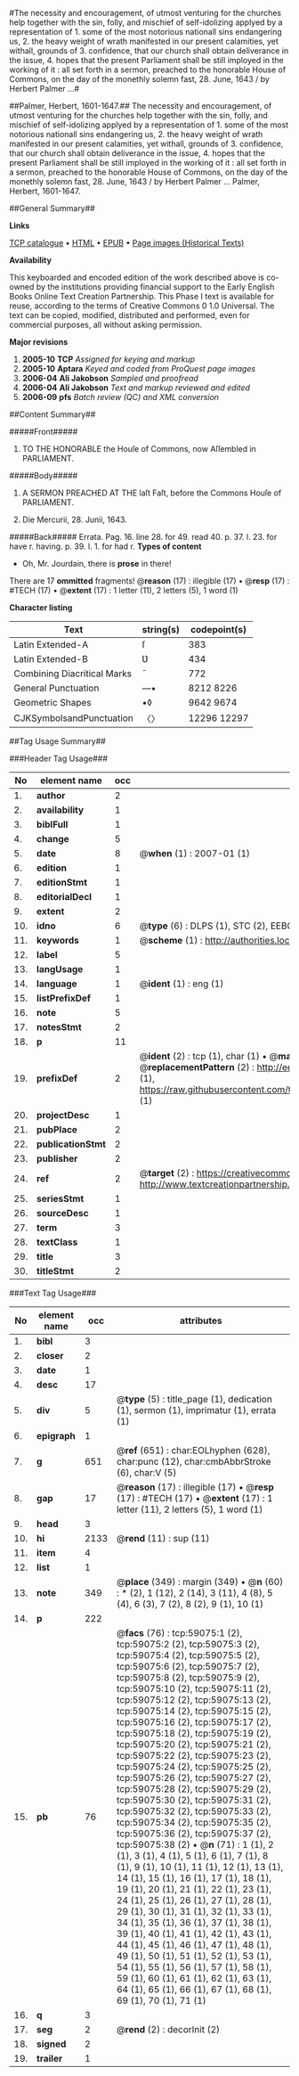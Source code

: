 #The necessity and encouragement, of utmost venturing for the churches help together with the sin, folly, and mischief of self-idolizing applyed by a representation of 1. some of the most notorious nationall sins endangering us, 2. the heavy weight of wrath manifested in our present calamities, yet withall, grounds of 3. confidence, that our church shall obtain deliverance in the issue, 4. hopes that the present Parliament shall be still imployed in the working of it : all set forth in a sermon, preached to the honorable House of Commons, on the day of the monethly solemn fast, 28. June, 1643 / by Herbert Palmer ...#

##Palmer, Herbert, 1601-1647.##
The necessity and encouragement, of utmost venturing for the churches help together with the sin, folly, and mischief of self-idolizing applyed by a representation of 1. some of the most notorious nationall sins endangering us, 2. the heavy weight of wrath manifested in our present calamities, yet withall, grounds of 3. confidence, that our church shall obtain deliverance in the issue, 4. hopes that the present Parliament shall be still imployed in the working of it : all set forth in a sermon, preached to the honorable House of Commons, on the day of the monethly solemn fast, 28. June, 1643 / by Herbert Palmer ...
Palmer, Herbert, 1601-1647.

##General Summary##

**Links**

[TCP catalogue](http://www.ota.ox.ac.uk/tcp/)  • 
[HTML](http://tei.it.ox.ac.uk/tcp/Texts-HTML/free/A55/A55028.html)  • 
[EPUB](http://tei.it.ox.ac.uk/tcp/Texts-EPUB/free/A55/A55028.epub) • 
[Page images (Historical Texts)](https://data.historicaltexts.jisc.ac.uk/view?pubId=eebo-12297438e&pageId=eebo-12297438e-59075-1)

**Availability**

This keyboarded and encoded edition of the
	       work described above is co-owned by the institutions
	       providing financial support to the Early English Books
	       Online Text Creation Partnership. This Phase I text is
	       available for reuse, according to the terms of Creative
	       Commons 0 1.0 Universal. The text can be copied,
	       modified, distributed and performed, even for
	       commercial purposes, all without asking permission.

**Major revisions**

1. __2005-10__ __TCP__ *Assigned for keying and markup*
1. __2005-10__ __Aptara__ *Keyed and coded from ProQuest page images*
1. __2006-04__ __Ali Jakobson__ *Sampled and proofread*
1. __2006-04__ __Ali Jakobson__ *Text and markup reviewed and edited*
1. __2006-09__ __pfs__ *Batch review (QC) and XML conversion*

##Content Summary##

#####Front#####

1. TO
THE HONORABLE
the Houſe of Commons, now Aſſembled
in PARLIAMENT.

#####Body#####

1. A SERMON
PREACHED AT THE
laſt Faſt, before the Commons
Houſe of PARLIAMENT.

1. Die Mercurii, 28. Junii, 1643.

#####Back#####
Errata. Pag. 16. line 28. for 49. read 40. p. 37. l. 23. for have r. having.
p. 39. l. 1. for had r.
**Types of content**

  * Oh, Mr. Jourdain, there is **prose** in there!

There are 17 **ommitted** fragments! 
 @__reason__ (17) : illegible (17)  •  @__resp__ (17) : #TECH (17)  •  @__extent__ (17) : 1 letter (11), 2 letters (5), 1 word (1)

**Character listing**


|Text|string(s)|codepoint(s)|
|---|---|---|
|Latin Extended-A|ſ|383|
|Latin Extended-B|Ʋ|434|
|Combining             Diacritical Marks|̄|772|
|General Punctuation|—•|8212 8226|
|Geometric Shapes|▪◊|9642 9674|
|CJKSymbolsandPunctuation|〈〉|12296 12297|

##Tag Usage Summary##

###Header Tag Usage###

|No|element name|occ|attributes|
|---|---|---|---|
|1.|__author__|2||
|2.|__availability__|1||
|3.|__biblFull__|1||
|4.|__change__|5||
|5.|__date__|8| @__when__ (1) : 2007-01 (1)|
|6.|__edition__|1||
|7.|__editionStmt__|1||
|8.|__editorialDecl__|1||
|9.|__extent__|2||
|10.|__idno__|6| @__type__ (6) : DLPS (1), STC (2), EEBO-CITATION (1), OCLC (1), VID (1)|
|11.|__keywords__|1| @__scheme__ (1) : http://authorities.loc.gov/ (1)|
|12.|__label__|5||
|13.|__langUsage__|1||
|14.|__language__|1| @__ident__ (1) : eng (1)|
|15.|__listPrefixDef__|1||
|16.|__note__|5||
|17.|__notesStmt__|2||
|18.|__p__|11||
|19.|__prefixDef__|2| @__ident__ (2) : tcp (1), char (1)  •  @__matchPattern__ (2) : ([0-9\-]+):([0-9IVX]+) (1), (.+) (1)  •  @__replacementPattern__ (2) : http://eebo.chadwyck.com/downloadtiff?vid=$1&page=$2 (1), https://raw.githubusercontent.com/textcreationpartnership/Texts/master/tcpchars.xml#$1 (1)|
|20.|__projectDesc__|1||
|21.|__pubPlace__|2||
|22.|__publicationStmt__|2||
|23.|__publisher__|2||
|24.|__ref__|2| @__target__ (2) : https://creativecommons.org/publicdomain/zero/1.0/ (1), http://www.textcreationpartnership.org/docs/. (1)|
|25.|__seriesStmt__|1||
|26.|__sourceDesc__|1||
|27.|__term__|3||
|28.|__textClass__|1||
|29.|__title__|3||
|30.|__titleStmt__|2||


###Text Tag Usage###

|No|element name|occ|attributes|
|---|---|---|---|
|1.|__bibl__|3||
|2.|__closer__|2||
|3.|__date__|1||
|4.|__desc__|17||
|5.|__div__|5| @__type__ (5) : title_page (1), dedication (1), sermon (1), imprimatur (1), errata (1)|
|6.|__epigraph__|1||
|7.|__g__|651| @__ref__ (651) : char:EOLhyphen (628), char:punc (12), char:cmbAbbrStroke (6), char:V (5)|
|8.|__gap__|17| @__reason__ (17) : illegible (17)  •  @__resp__ (17) : #TECH (17)  •  @__extent__ (17) : 1 letter (11), 2 letters (5), 1 word (1)|
|9.|__head__|3||
|10.|__hi__|2133| @__rend__ (11) : sup (11)|
|11.|__item__|4||
|12.|__list__|1||
|13.|__note__|349| @__place__ (349) : margin (349)  •  @__n__ (60) : * (2), 1 (12), 2 (14), 3 (11), 4 (8), 5 (4), 6 (3), 7 (2), 8 (2), 9 (1), 10 (1)|
|14.|__p__|222||
|15.|__pb__|76| @__facs__ (76) : tcp:59075:1 (2), tcp:59075:2 (2), tcp:59075:3 (2), tcp:59075:4 (2), tcp:59075:5 (2), tcp:59075:6 (2), tcp:59075:7 (2), tcp:59075:8 (2), tcp:59075:9 (2), tcp:59075:10 (2), tcp:59075:11 (2), tcp:59075:12 (2), tcp:59075:13 (2), tcp:59075:14 (2), tcp:59075:15 (2), tcp:59075:16 (2), tcp:59075:17 (2), tcp:59075:18 (2), tcp:59075:19 (2), tcp:59075:20 (2), tcp:59075:21 (2), tcp:59075:22 (2), tcp:59075:23 (2), tcp:59075:24 (2), tcp:59075:25 (2), tcp:59075:26 (2), tcp:59075:27 (2), tcp:59075:28 (2), tcp:59075:29 (2), tcp:59075:30 (2), tcp:59075:31 (2), tcp:59075:32 (2), tcp:59075:33 (2), tcp:59075:34 (2), tcp:59075:35 (2), tcp:59075:36 (2), tcp:59075:37 (2), tcp:59075:38 (2)  •  @__n__ (71) : 1 (1), 2 (1), 3 (1), 4 (1), 5 (1), 6 (1), 7 (1), 8 (1), 9 (1), 10 (1), 11 (1), 12 (1), 13 (1), 14 (1), 15 (1), 16 (1), 17 (1), 18 (1), 19 (1), 20 (1), 21 (1), 22 (1), 23 (1), 24 (1), 25 (1), 26 (1), 27 (1), 28 (1), 29 (1), 30 (1), 31 (1), 32 (1), 33 (1), 34 (1), 35 (1), 36 (1), 37 (1), 38 (1), 39 (1), 40 (1), 41 (1), 42 (1), 43 (1), 44 (1), 45 (1), 46 (1), 47 (1), 48 (1), 49 (1), 50 (1), 51 (1), 52 (1), 53 (1), 54 (1), 55 (1), 56 (1), 57 (1), 58 (1), 59 (1), 60 (1), 61 (1), 62 (1), 63 (1), 64 (1), 65 (1), 66 (1), 67 (1), 68 (1), 69 (1), 70 (1), 71 (1)|
|16.|__q__|3||
|17.|__seg__|2| @__rend__ (2) : decorInit (2)|
|18.|__signed__|2||
|19.|__trailer__|1||
